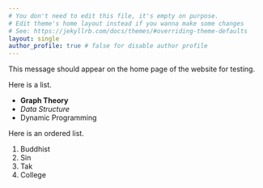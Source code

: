 ```yaml
---
# You don't need to edit this file, it's empty on purpose.
# Edit theme's home layout instead if you wanna make some changes
# See: https://jekyllrb.com/docs/themes/#overriding-theme-defaults
layout: single
author_profile: true # false for disable author profile
---
```


This message should appear on the home page of the website for testing.

Here is a list.
- **Graph Theory**
- _Data Structure_
- Dynamic Programming

Here is an ordered list.
1. Buddhist
2. Sin
3. Tak
4. College